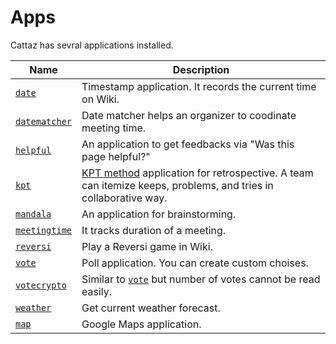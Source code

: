 # Apps

Cattaz has sevral applications installed.

|Name|Description|
|----|-----------|
|[`date`](./app-date)|Timestamp application. It records the current time on Wiki.|
|[`datematcher`](./app-datematcher)|Date matcher helps an organizer to coodinate meeting time.|
|[`helpful`](./app-helpful)|An application to get feedbacks via "Was this page helpful?"|
|[`kpt`](./app-kpt)|[KPT method](http://code-artisan.io/retrospective-method-kpt/) application for retrospective. A team can itemize keeps, problems, and tries in collaborative way.|
|[`mandala`](./app-mandala)|An application for brainstorming.|
|[`meetingtime`](./app-meetingtime)|It tracks duration of a meeting.|
|[`reversi`](./app-reversi)|Play a Reversi game in Wiki.|
|[`vote`](./app-vote)|Poll application. You can create custom choises.|
|[`votecrypto`](./app-votecrypto)|Similar to [`vote`](./app-vote) but number of votes cannot be read easily.|
|[`weather`](./app-weather)|Get current weather forecast.|
|[`map`](./app-map)|Google Maps application.|
